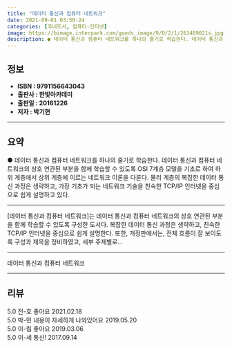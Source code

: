 ```yaml
---
title: "데이터 통신과 컴퓨터 네트워크"
date: 2021-09-01 03:50:24
categories: [국내도서, 컴퓨터-인터넷]
image: https://bimage.interpark.com/goods_image/9/0/2/1/263489021s.jpg
description: ● 데이터 통신과 컴퓨터 네트워크를 하나의 줄기로 학습한다. 데이터 통신과 컴퓨터 네트워크의 상호 연관된 부분을 함께 학습할 수 있도록 OSI 7계층 모델을 기초로 하여 하위 계층에서 상위 계층에 이르는 네트워크 이론을 다룬다. 물리 계층의 복잡한 데이터 통신 과정은 생략하고, 가장
---
```


## **정보**

- **ISBN : 9791156643043**
- **출판사 : 한빛아카데미**
- **출판일 : 20161226**
- **저자 : 박기현**

------



## **요약**

●  데이터 통신과 컴퓨터 네트워크를 하나의 줄기로 학습한다. 데이터 통신과 컴퓨터 네트워크의 상호 연관된 부분을 함께 학습할 수 있도록 OSI 7계층 모델을 기초로 하여 하위 계층에서 상위 계층에 이르는 네트워크 이론을 다룬다. 물리 계층의 복잡한 데이터 통신 과정은 생략하고, 가장 기초가 되는 네트워크 기술을 친숙한 TCP/IP 인터넷을 중심으로 쉽게 설명하고 있다.

------

[데이터 통신과 컴퓨터 네트워크]는 데이터 통신과 컴퓨터 네트워크의 상호 연관된 부분을 함께 학습할 수 있도록 구성한 도서다. 복잡한 데이터 통신 과정은 생략하고, 친숙한 TCP/IP 인터넷을 중심으로 쉽게 설명한다. 또한, 개정판에서는, 전체 흐름이 잘 보이도록 구성과 제목을 정비하였고, 세부 주제별로... 

------


데이터 통신과 컴퓨터 네트워크 

------


## **리뷰** 

5.0 전-호 좋아요 2021.02.18 <br/>5.0 박-민 내용이 자세하게 나와있어요 2019.05.20 <br/>5.0 이-림 좋아요 2019.03.06 <br/>5.0 이-세 통신! 2017.09.14 <br/>